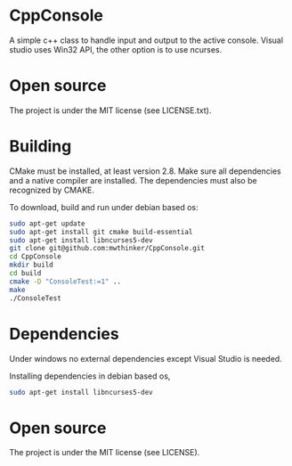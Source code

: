 CppConsole
======
A simple c++ class to handle input and output to the active console. Visual studio uses Win32 API, the other option is to use ncurses.

Open source
======
The project is under the MIT license (see LICENSE.txt).

Building
======
CMake must be installed, at least version 2.8. Make sure all dependencies and a native compiler are installed. The dependencies must also be recognized by CMAKE.

To download, build and run under debian based os:
```bash
sudo apt-get update
sudo apt-get install git cmake build-essential
sudo apt-get install libncurses5-dev
git clone git@github.com:mwthinker/CppConsole.git
cd CppConsole
mkdir build
cd build
cmake -D "ConsoleTest:=1" ..
make
./ConsoleTest
```

Dependencies
======
Under windows no external dependencies except Visual Studio is needed.

Installing dependencies in debian based os, 

```bash
sudo apt-get install libncurses5-dev
```

Open source
=====
The project is under the MIT license (see LICENSE).
